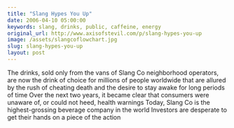 ```yaml
---
title: "Slang Hypes You Up"
date: 2006-04-10 05:00:00
keywords: slang, drinks, public, caffeine, energy
original_url: http://www.axisofstevil.com/p/slang-hypes-you-up
image: /assets/slangcoflowchart.jpg
slug: slang-hypes-you-up
layout: post
---
```


The drinks, sold only from the vans of Slang Co neighborhood operators, are now the drink of choice for millions of people worldwide that are allured by the rush of cheating death and the desire to stay awake for long periods of time  Over the next two years, it became clear that consumers were unaware of, or could not heed, health warnings Today, Slang Co is the highest-grossing beverage company in the world Investors are desperate to get their hands on a piece of the action

